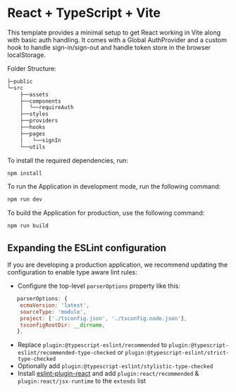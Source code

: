 # React + TypeScript + Vite

This template provides a minimal setup to get React working in Vite along with basic auth handling.
It comes with a Global AuthProvider and a custom hook to handle sign-in/sign-out and handle token store in the browser localStorage.

Folder Structure:
```bash
├─public
└─src
    ├──assets
    ├──components
    │  └──requireAuth
    ├──styles
    ├──providers
    ├──hooks
    ├──pages
    │   └──signIn
    └──utils
```

To install the required dependencies, run:

```bash
npm install
```

To run the Application in development mode, run the following command:

```bash
npm run dev
```

To build the Application for production, use the following command:

```bash
npm run build
```
 
## Expanding the ESLint configuration

If you are developing a production application, we recommend updating the configuration to enable type aware lint rules:

- Configure the top-level `parserOptions` property like this:

```js
   parserOptions: {
    ecmaVersion: 'latest',
    sourceType: 'module',
    project: ['./tsconfig.json', './tsconfig.node.json'],
    tsconfigRootDir: __dirname,
   },
```

- Replace `plugin:@typescript-eslint/recommended` to `plugin:@typescript-eslint/recommended-type-checked` or `plugin:@typescript-eslint/strict-type-checked`
- Optionally add `plugin:@typescript-eslint/stylistic-type-checked`
- Install [eslint-plugin-react](https://github.com/jsx-eslint/eslint-plugin-react) and add `plugin:react/recommended` & `plugin:react/jsx-runtime` to the `extends` list
